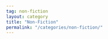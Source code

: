 ```yaml
---
tag: non-fiction
layout: category
title: "Non-Fiction"
permalink: "/categories/non-fiction/"
---
```

